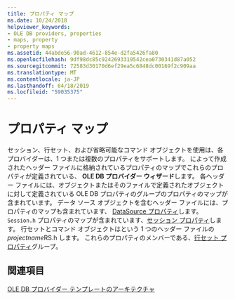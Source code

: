 ```yaml
---
title: プロパティ マップ
ms.date: 10/24/2018
helpviewer_keywords:
- OLE DB providers, properties
- maps, property
- property maps
ms.assetid: 44abde56-90ad-4612-854e-d2fa5426fa80
ms.openlocfilehash: 9df98dc85c9242693319542cea0730341d87a052
ms.sourcegitcommit: 72583d30170d6ef29ea5c6848dc00169f2c909aa
ms.translationtype: MT
ms.contentlocale: ja-JP
ms.lasthandoff: 04/18/2019
ms.locfileid: "59035375"
---
```

# <a name="property-maps"></a>プロパティ マップ

セッション、行セット、および省略可能なコマンド オブジェクトを使用は、各プロバイダーは、1 つまたは複数のプロパティをサポートします。 によって作成されたヘッダー ファイルに格納されているプロパティのマップでこれらのプロパティが定義されている、 **OLE DB プロバイダー ウィザード**します。 各ヘッダー ファイルには、オブジェクトまたはそのファイルで定義されたオブジェクトに対して定義されている OLE DB プロパティのグループのプロパティのマップが含まれています。 データ ソース オブジェクトを含むヘッダー ファイルには、プロパティのマップも含まれています、 [DataSource プロパティ](https://msdn.microsoft.com/library/ms724188)します。 `Session.h` プロパティのマップが含まれています、[セッション プロパティ](/previous-versions/windows/desktop/ms714221(v=vs.85))します。 行セットとコマンド オブジェクトはという 1 つのヘッダー ファイルの*projectname*RS.h します。 これらのプロパティのメンバーである、[行セット プロパティ](/previous-versions/windows/desktop/ms711252(v=vs.85))グループ。

## <a name="see-also"></a>関連項目

[OLE DB プロバイダー テンプレートのアーキテクチャ](../../data/oledb/ole-db-provider-template-architecture.md)<br/>
